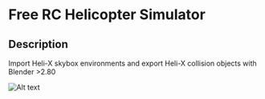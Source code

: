 

# Free RC Helicopter Simulator

## Description

Import Heli-X skybox environments and export Heli-X collision objects with Blender >2.80

![Alt text](https://media.githubusercontent.com/media/zulugithub/Work/Blender/Helper_Files/io_import_export_heli_x_skymap/io_import_export_heli_x_skymap_001.png?raw=true "Title")




